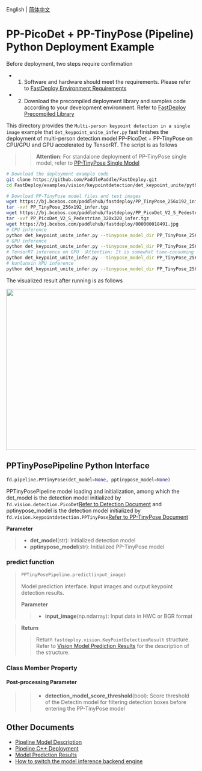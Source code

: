 English | [简体中文](README_CN.md)
# PP-PicoDet + PP-TinyPose (Pipeline) Python Deployment Example

Before deployment, two steps require confirmation

- 1. Software and hardware should meet the requirements. Please refer to [FastDeploy  Environment Requirements](../../../../../docs/en/build_and_install/download_prebuilt_libraries.md)  
- 2. Download the precompiled deployment library and samples code according to your development environment. Refer to [FastDeploy Precompiled Library](../../../../../docs/en/build_and_install/download_prebuilt_libraries.md)

This directory provides the `Multi-person keypoint detection in a single image` example that `det_keypoint_unite_infer.py` fast finishes the deployment of multi-person detection model PP-PicoDet + PP-TinyPose on CPU/GPU and GPU accelerated by TensorRT. The script is as follows
>> **Attention**: For standalone deployment of PP-TinyPose single model, refer to [PP-TinyPose Single Model](../../tiny_pose//python/README.md)

```bash
# Download the deployment example code 
git clone https://github.com/PaddlePaddle/FastDeploy.git
cd FastDeploy/examples/vision/keypointdetection/det_keypoint_unite/python

# Download PP-TinyPose model files and test images 
wget https://bj.bcebos.com/paddlehub/fastdeploy/PP_TinyPose_256x192_infer.tgz
tar -xvf PP_TinyPose_256x192_infer.tgz
wget https://bj.bcebos.com/paddlehub/fastdeploy/PP_PicoDet_V2_S_Pedestrian_320x320_infer.tgz
tar -xvf PP_PicoDet_V2_S_Pedestrian_320x320_infer.tgz
wget https://bj.bcebos.com/paddlehub/fastdeploy/000000018491.jpg
# CPU inference
python det_keypoint_unite_infer.py --tinypose_model_dir PP_TinyPose_256x192_infer --det_model_dir PP_PicoDet_V2_S_Pedestrian_320x320_infer --image 000000018491.jpg --device cpu
# GPU inference
python det_keypoint_unite_infer.py --tinypose_model_dir PP_TinyPose_256x192_infer --det_model_dir PP_PicoDet_V2_S_Pedestrian_320x320_infer --image 000000018491.jpg --device gpu
# TensorRT inference on GPU （Attention: It is somewhat time-consuming for the operation of model serialization when running TensorRT inference for the first time. Please be patient.）
python det_keypoint_unite_infer.py --tinypose_model_dir PP_TinyPose_256x192_infer --det_model_dir PP_PicoDet_V2_S_Pedestrian_320x320_infer --image 000000018491.jpg --device gpu --use_trt True
# kunlunxin XPU inference
python det_keypoint_unite_infer.py --tinypose_model_dir PP_TinyPose_256x192_infer --det_model_dir PP_PicoDet_V2_S_Pedestrian_320x320_infer --image 000000018491.jpg --device kunlunxin
```

The visualized result after running is as follows
<div  align="center">  
<img src="https://user-images.githubusercontent.com/16222477/196393343-eeb6b68f-0bc6-4927-871f-5ac610da7293.jpeg", width=640px, height=427px />
</div>

## PPTinyPosePipeline Python Interface 

```python
fd.pipeline.PPTinyPose(det_model=None, pptinypose_model=None)
```

PPTinyPosePipeline model loading and initialization, among which the det_model is the detection model initialized by `fd.vision.detection.PicoDet`[Refer to Detection Document](../../../detection/paddledetection/python/) and pptinypose_model is the detection model initialized by `fd.vision.keypointdetection.PPTinyPose`[Refer to PP-TinyPose Document](../../tiny_pose/python/)

**Parameter**

> * **det_model**(str): Initialized detection model
> * **pptinypose_model**(str): Initialized PP-TinyPose model

### predict function

> ```python
> PPTinyPosePipeline.predict(input_image)
> ```
>
> Model prediction interface. Input images and output keypoint detection results.
>
> **Parameter**
>
> > * **input_image**(np.ndarray): Input data in HWC or BGR format

> **Return**
>
> > Return `fastdeploy.vision.KeyPointDetectionResult` structure. Refer to [Vision Model Prediction Results](../../../../../docs/api/vision_results/) for the description of the structure.

### Class Member Property
#### Post-processing Parameter
> > * **detection_model_score_threshold**(bool):
Score threshold of the Detectin model for filtering detection boxes before entering the PP-TinyPose model

## Other Documents

- [Pipeline Model Description](..)
- [Pipeline C++ Deployment](../cpp)
- [Model Prediction Results](../../../../../docs/api/vision_results/)
- [How to switch the model inference backend engine](../../../../../docs/en/faq/how_to_change_backend.md)
